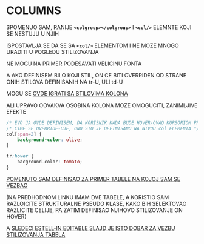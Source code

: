 # COLUMNS

SPOMENUO SAM, RANIJE **`<colgroup></colgroup>`** I **`<col/>`** ELEMNTE KOJI SE NESTUJU U NJIH

ISPOSTAVLJA SE DA SE SA **`<col/>`** ELEMENTOM I NE MOZE MNOGO URADITI U POGLEDU STILIZOVANJA

NE MOGU NA PRIMER PODESAVATI VELICINU FONTA

A AKO DEFINISEM BILO KOJI STIL, ON CE BITI OVERRIDEN OD STRANE ONIH STILOVA DEFINISANIH NA tr-U, ULI td-U

MOGU SE [OVDE IGRATI SA STILOVIMA KOLONA](https://estelle.github.io/cssmastery/tables/#slide23)

ALI UPRAVO OOVAKVA OSOBINA KOLONA MOZE OMOGUCITI, ZANIMLJIVE EFEKTE

```CSS
/* EVO JA OVDE DEFINISEM, DA KORISNIK KADA BUDE HOVER-OVAO KURSORIOM PREKO CELIJE, NJEN BACKGROUND COLOR SE MENJA */
/* CIME SE OVERRIDE-UJE, ONO STO JE DEFINISANO NA NIVOU col ELEMENTA */
col[span=2] {
    background-color: olive;
}

tr:hover {
    bacground-color: tomato;
}

```

[POMENUTO SAM DEFINISAO ZA PRIMER TABELE NA KOJOJ SAM SE VEZBAO](./border_example.html)

(NA PREDHODNOM LINKU IMAM DVE TABELE, A KORISTIO SAM RAZLOICITE STRUKTURALNE PSEUDO KLASE, KAKO BIH SELEKTOVAO RAZLICITE CELIJE, PA ZATIM DEFINISAO NJIHOVO STILIZOVANJE ON HOVER)

A [SLEDECI ESTELL-IN EDITABLE SLAJD JE ISTO DOBAR ZA VEZBU STILIZOVANJA TABELA](https://estelle.github.io/cssmastery/tables/#slide24)
